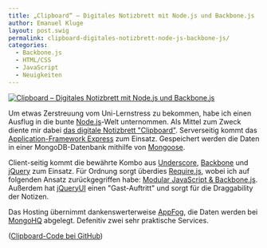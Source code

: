 ```yaml
---
title: „Clipboard“ – Digitales Notizbrett mit Node.js und Backbone.js
author: Emanuel Kluge
layout: post.swig
permalink: clipboard-digitales-notizbrett-node-js-backbone-js/
categories:
  - Backbone.js
  - HTML/CSS
  - JavaScript
  - Neuigkeiten
---
```


[<noscript data-src="/archive/wp-content/uploads/2012/01/clipboard-node-js.gif" data-alt="Clipboard &ndash; Digitales Notizbrett mit Node.js und Backbone.js">
<img src="/archive/wp-content/uploads/2012/01/clipboard-node-js.gif" alt="Clipboard &ndash; Digitales Notizbrett mit Node.js und Backbone.js">
</noscript>][demo]

Um etwas Zerstreuung vom Uni-Lernstress zu bekommen, habe ich einen Ausflug in die bunte [Node.js][nodejs]-Welt unternommen. Als Mittel zum Zweck diente mir dabei [das digitale Notizbrett "Clipboard"][demo]. Serverseitig kommt das [Application-Framework Express][expressjs] zum Einsatz. Gespeichert werden die Daten in einer MongoDB-Datenbank mithilfe von [Mongoose][mongoosejs].

Client-seitig kommt die bewährte Kombo aus [Underscore][underscore], [Backbone][backbone] und [jQuery][jquery] zum Einsatz. Für Ordnung sorgt überdies [Require.js][requirejs], wobei ich auf folgenden Ansatz zurückgegriffen habe: [Modular JavaScript & Backbone.js][modular_backbone]. Außerdem hat [jQueryUI][jqueryui] einen "Gast-Auftritt" und sorgt für die Draggability der Notizen.

Das Hosting übernimmt dankenswerterweise [AppFog][appfog], die Daten werden bei [MongoHQ][mongohq] abgelegt. Defenitiv zwei sehr praktische Services.

([Clipboard-Code bei GitHub][github])

[demo]: http://clipboard.eu01.aws.af.cm/
[nodejs]: http://nodejs.org/
[expressjs]: http://expressjs.com/
[mongoosejs]: http://mongoosejs.com/
[underscore]: http://documentcloud.github.com/underscore/
[backbone]: http://documentcloud.github.com/backbone/
[jquery]: http://jquery.com/
[requirejs]: http://requirejs.org/
[modular_backbone]: https://github.com/thomasdavis/backbonetutorials/tree/gh-pages/examples/modular-backbone
[jqueryui]: http://jqueryui.com/
[appfog]: https://www.appfog.com/
[mongohq]: https://mongohq.com/
[github]: https://github.com/herschel666/clipboard
